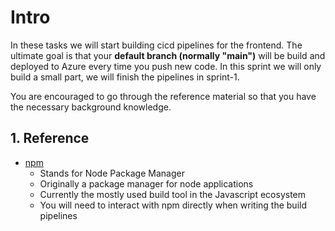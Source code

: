 # Intro

In these tasks we will start building cicd pipelines for the frontend. The ultimate goal is that your **default branch (normally "main")** will be build and deployed to Azure every time you push new code.
In this sprint we will only build a small part, we will finish the pipelines in sprint-1.

You are encouraged to go through the reference material so that you have the necessary background knowledge.

## 1. Reference

* [npm](./../../../../../reference/npm/npm.md)
    * Stands for Node Package Manager
    * Originally a package manager for node applications
    * Currently the mostly used build tool in the Javascript ecosystem
    * You will need to interact with npm directly when writing the build pipelines